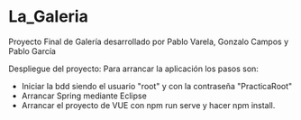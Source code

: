 # La_Galeria
Proyecto Final de Galería desarrollado por Pablo Varela, Gonzalo Campos y Pablo García

Despliegue del proyecto:
Para arrancar la aplicación los pasos son:
* Iniciar la bdd siendo el usuario "root" y con la contraseña "PracticaRoot"
* Arrancar Spring mediante Eclipse
* Arrancar el proyecto de VUE con npm run serve y hacer npm install.

